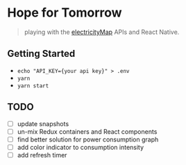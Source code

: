 # Hope for Tomorrow

> playing with the [electricityMap](https://www.electricitymap.org) APIs and React Native.

## Getting Started

- `echo "API_KEY={your api key}" > .env`
- `yarn`
- `yarn start`

## TODO

- [ ] update snapshots
- [ ] un-mix Redux containers and React components
- [ ] find better solution for power consumption graph
- [ ] add color indicator to consumption intensity
- [ ] add refresh timer
